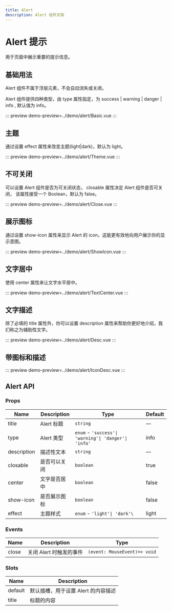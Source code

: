 ```yaml
---
title: Alert
description: Alert 组件文档
---
```


# Alert 提示

用于页面中展示重要的提示信息。

## 基础用法

Alert 组件不属于浮层元素，不会自动消失或关闭。

Alert 组件提供四种类型，由 type 属性指定，为 success | warning | danger | info , 默认值为 info。

::: preview
demo-preview=../demo/alert/Basic.vue
:::

## 主题

通过设置 effect 属性来改变主题(light|dark)，默认为 light。

::: preview
demo-preview=../demo/alert/Theme.vue
:::

## 不可关闭

可以设置 Alert 组件是否为可关闭状态， closable 属性决定 Alert 组件是否可关闭， 该属性接受一个 Boolean，默认为 false。

::: preview
demo-preview=../demo/alert/Close.vue
:::

## 展示图标

通过设置 show-icon 属性来显示 Alert 的 icon，这能更有效地向用户展示你的显示意图。

::: preview
demo-preview=../demo/alert/ShowIcon.vue
:::

## 文字居中

使用 center 属性来让文字水平居中。

::: preview
demo-preview=../demo/alert/TextCenter.vue
:::

## 文字描述

除了必填的 title 属性外，你可以设置 description 属性来帮助你更好地介绍，我们称之为辅助性文字。

::: preview
demo-preview=../demo/alert/Desc.vue
:::

## 带图标和描述

::: preview
demo-preview=../demo/alert/IconDesc.vue
:::

## Alert API

### Props

| Name        | Description  | Type                                                 | Default |
| ----------- | ------------ | ---------------------------------------------------- | ------- |
| title       | Alert 标题   | `string`                                             | —       |
| type        | Alert 类型   | `enum` - `'success'\| 'warning'\| 'danger'\| 'info'` | info    |
| description | 描述性文本   | `string`                                             | —       |
| closable    | 是否可以关闭 | `boolean`                                            | true    |
| center      | 文字是否居中 | `boolean`                                            | false   |
| show-icon   | 是否展示图标 | `boolean`                                            | false   |
| effect      | 主题样式     | `enum` - `'light'\| 'dark'\`                         | light   |

### Events

| Name  | Description             | Type                         |
| ----- | ----------------------- | ---------------------------- |
| close | 关闭 Alert 时触发的事件 | `(event: MouseEvent)=> void` |

### Slots

| Name    | Description                         |
| ------- | ----------------------------------- |
| default | 默认插槽，用于设置 Alert 的内容描述 |
| title   | 标题的内容                          |
